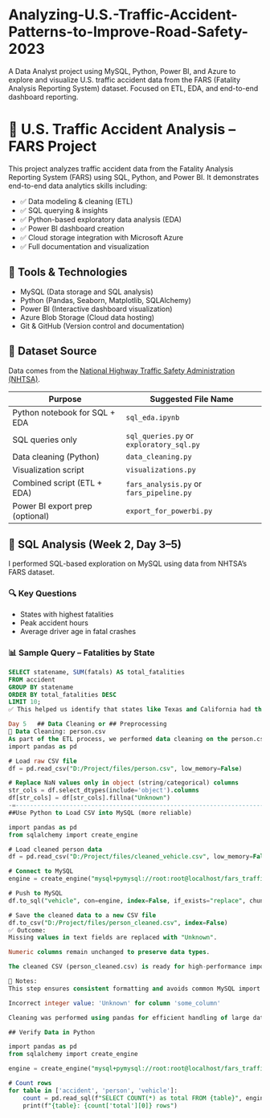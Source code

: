 # Analyzing-U.S.-Traffic-Accident-Patterns-to-Improve-Road-Safety-2023
A Data Analyst project using MySQL, Python, Power BI, and Azure to explore and visualize U.S. traffic accident data from the FARS (Fatality Analysis Reporting System) dataset. Focused on ETL, EDA, and end-to-end dashboard reporting.

# 🚗 U.S. Traffic Accident Analysis – FARS Project

This project analyzes traffic accident data from the Fatality Analysis Reporting System (FARS) using SQL, Python, and Power BI. It demonstrates end-to-end data analytics skills including:

- ✅ Data modeling & cleaning (ETL)
- ✅ SQL querying & insights
- ✅ Python-based exploratory data analysis (EDA)
- ✅ Power BI dashboard creation
- ✅ Cloud storage integration with Microsoft Azure
- ✅ Full documentation and visualization

## 🔧 Tools & Technologies

- MySQL (Data storage and SQL analysis)
- Python (Pandas, Seaborn, Matplotlib, SQLAlchemy)
- Power BI (Interactive dashboard visualization)
- Azure Blob Storage (Cloud data hosting)
- Git & GitHub (Version control and documentation)

## 📁 Dataset Source

Data comes from the [National Highway Traffic Safety Administration (NHTSA)](https://www.nhtsa.gov/research-data/fatality-analysis-reporting-system-fars).

| **Purpose**                     | **Suggested File Name**                  |
| ------------------------------- | ---------------------------------------- |
| Python notebook for SQL + EDA   | `sql_eda.ipynb`        |
| SQL queries only                | `sql_queries.py` or `exploratory_sql.py` |
| Data cleaning (Python)          | `data_cleaning.py`                       |
| Visualization script            | `visualizations.py`                      |
| Combined script (ETL + EDA)     | `fars_analysis.py` or `fars_pipeline.py` |
| Power BI export prep (optional) | `export_for_powerbi.py`                  |


## 🧮 SQL Analysis (Week 2, Day 3–5)

I performed SQL-based exploration on MySQL using data from NHTSA’s FARS dataset.

### 🔍 Key Questions

- States with highest fatalities
- Peak accident hours
- Average driver age in fatal crashes

### 📊 Sample Query – Fatalities by State

```sql
SELECT statename, SUM(fatals) AS total_fatalities
FROM accident
GROUP BY statename
ORDER BY total_fatalities DESC
LIMIT 10;
✅ This helped us identify that states like Texas and California had the most accident-related deaths.****

Day 5   ## Data Cleaning or ## Preprocessing
🧼 Data Cleaning: person.csv
As part of the ETL process, we performed data cleaning on the person.csv file before importing it into MySQL. The raw CSV file contained many missing (NaN) values, especially in categorical fields. This step was necessary to ensure data integrity and prevent SQL import errors.
import pandas as pd

# Load raw CSV file
df = pd.read_csv("D:/Project/files/person.csv", low_memory=False)

# Replace NaN values only in object (string/categorical) columns
str_cols = df.select_dtypes(include='object').columns
df[str_cols] = df[str_cols].fillna("Unknown")
-=---------------------------------------------------------------------------
##Use Python to Load CSV into MySQL (more reliable)

import pandas as pd
from sqlalchemy import create_engine

# Load cleaned person data
df = pd.read_csv("D:/Project/files/cleaned_vehicle.csv", low_memory=False)

# Connect to MySQL
engine = create_engine("mysql+pymysql://root:root@localhost/fars_traffic_analysis")

# Push to MySQL
df.to_sql("vehicle", con=engine, index=False, if_exists="replace", chunksize=1000)

# Save the cleaned data to a new CSV file
df.to_csv("D:/Project/files/person_cleaned.csv", index=False)
✅ Outcome:
Missing values in text fields are replaced with "Unknown".

Numeric columns remain unchanged to preserve data types.

The cleaned CSV (person_cleaned.csv) is ready for high-performance import into MySQL using LOAD DATA INFILE.

📌 Notes:
This step ensures consistent formatting and avoids common MySQL import errors like:

Incorrect integer value: 'Unknown' for column 'some_column'

Cleaning was performed using pandas for efficient handling of large datasets.

## Verify Data in Python

import pandas as pd
from sqlalchemy import create_engine

engine = create_engine("mysql+pymysql://root:root@localhost/fars_traffic_analysis")

# Count rows
for table in ['accident', 'person', 'vehicle']:
    count = pd.read_sql(f"SELECT COUNT(*) as total FROM {table}", engine)
    print(f"{table}: {count['total'][0]} rows")

